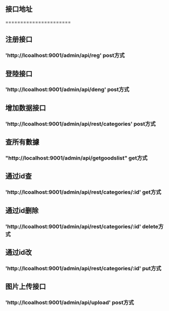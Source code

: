 ## 接口地址

======================


## 注册接口
### 'http://lcoalhost:9001/admin/api/reg' 				  post方式


## 登陸接口
###  'http://lcoalhost:9001/admin/api/deng' 			  post方式

## 增加数据接口
### 'http://lcoalhost:9001/admin/api/rest/categories'	  post方式

## 查所有數據
### "http://localhost:9001/admin/api/getgoodslist"        get方式

## 通过id查	
### 'http://lcoalhost:9001/admin/api/rest/categories/:id' get方式

## 通过id删除
### 'http://lcoalhost:9001/admin/api/rest/categories/:id' delete方式

## 通过id改
### 'http://lcoalhost:9001/admin/api/rest/categories/:id' put方式

## 图片上传接口
### 'http://lcoalhost:9001/admin/api/upload'   			  post方式